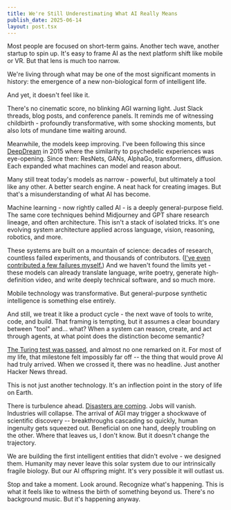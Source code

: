 ```yaml
---
title: We're Still Underestimating What AI Really Means
publish_date: 2025-06-14
layout: post.tsx
---
```


Most people are focused on short-term gains. Another tech wave, another startup
to spin up. It's easy to frame AI as the next platform shift like mobile or VR.
But that lens is much too narrow.

We're living through what may be one of the most significant moments in history:
the emergence of a new non-biological form of intelligent life.

And yet, it doesn't feel like it.

There's no cinematic score, no blinking AGI warning light. Just Slack threads,
blog posts, and conference panels. It reminds me of witnessing childbirth -
profoundly transformative, with some shocking moments, but also lots of mundane
time waiting around.

Meanwhile, the models keep improving. I've been following this since
[DeepDream](https://en.wikipedia.org/wiki/DeepDream) in 2015 where the
similarity to psychedelic experiences was eye-opening. Since then: ResNets,
GANs, AlphaGo, transformers, diffusion. Each expanded what machines can model
and reason about.

Many still treat today's models as narrow - powerful, but ultimately a tool like
any other. A better search engine. A neat hack for creating images. But that's a
misunderstanding of what AI has become.

Machine learning - now rightly called AI - is a deeply general-purpose field.
The same core techniques behind Midjourney and GPT share research lineage, and
often architecture. This isn't a stack of isolated tricks. It's one evolving
system architecture applied across language, vision, reasoning, robotics, and
more.

These systems are built on a mountain of science: decades of research, countless
failed experiments, and thousands of contributors.
([I've even contributed a few failures myself.](https://tinyclouds.org/residency))
And we haven't found the limits yet - these models can already translate
language, write poetry, generate high-definition video, and write deeply
technical software, and so much more.

Mobile technology was transformative. But general-purpose synthetic intelligence
is something else entirely.

And still, we treat it like a product cycle - the next wave of tools to write,
code, and build. That framing is tempting, but it assumes a clear boundary
between "tool" and... what? When a system can reason, create, and act through
agents, at what point does the distinction become semantic?

[The Turing test was passed](https://arxiv.org/abs/2503.23674), and almost no
one remarked on it. For most of my life, that milestone felt impossibly far off
-- the thing that would prove AI had truly arrived. When we crossed it, there
was no headline. Just another Hacker News thread.

This is not just another technology. It's an inflection point in the story of
life on Earth.

There is turbulence ahead.
[Disasters are coming](https://www.seangoedecke.com/the-first-big-ai-disaster/).
Jobs will vanish. Industries will collapse. The arrival of AGI may trigger a
shockwave of scientific discovery -- breakthroughs cascading so quickly, human
ingenuity gets squeezed out. Beneficial on one hand, deeply troubling on the
other. Where that leaves us, I don't know. But it doesn't change the trajectory.

We are building the first intelligent entities that didn't evolve - we designed
them. Humanity may never leave this solar system due to our intrinsically
fragile biology. But our AI offspring might. It's very possible it will outlast
us.

Stop and take a moment. Look around. Recognize what's happening. This is what it
feels like to witness the birth of something beyond us. There's no background
music. But it's happening anyway.
